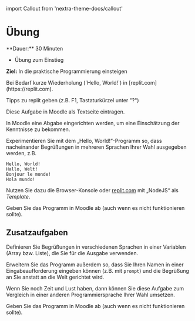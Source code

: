 import Callout from 'nextra-theme-docs/callout'

# Übung

<Callout>
  **Dauer:** 30 Minuten

  - Übung zum Einstieg

  **Ziel:** In die praktische Programmierung einsteigen
</Callout>

<Callout type="warning">
Bei Bedarf kurze Wiederholung (`Hello, World!`) in 
[replit.com](https://replit.com).

Tipps zu replit geben (z.B. F1, Tastaturkürzel unter "?")
</Callout>

<Callout type="warning">
Diese Aufgabe in Moodle als Textseite eintragen.

In Moodle eine Abgabe eingerichten werden, um eine 
Einschätzung der Kenntnisse zu bekommen.
</Callout>

Experimentieren Sie mit dem „Hello, World!“-Programm so, dass 
nacheinander Begrüßungen in mehreren Sprachen Ihrer Wahl
ausgegeben werden, z.B.

```
Hello, World!
Hallo, Welt!
Bonjour le monde!
Hola mundo! 
```

Nutzen Sie dazu die Browser-Konsole oder [replit.com](https://replit.com) mit „NodeJS“ als _Template_.

Geben Sie das Programm in Moodle ab (auch wenn es nicht 
funktionieren sollte).

## Zusatzaufgaben

Definieren Sie Begrüßungen in verschiedenen Sprachen in
einer Variablen (Array bzw. Liste), die Sie für die Ausgabe
verwenden.

Erweitern Sie das Programm außerdem so, dass Sie Ihren Namen
in einer Eingabeaufforderung eingeben können (z.B. mit `prompt`)
und die Begrüßung an Sie anstatt an die Welt gerichtet wird.

Wenn Sie noch Zeit und Lust haben, dann können Sie diese Aufgabe
zum Vergleich in einer anderen Programmiersprache Ihrer Wahl umsetzen.

Geben Sie das Programm in Moodle ab (auch wenn es nicht 
funktionieren sollte).